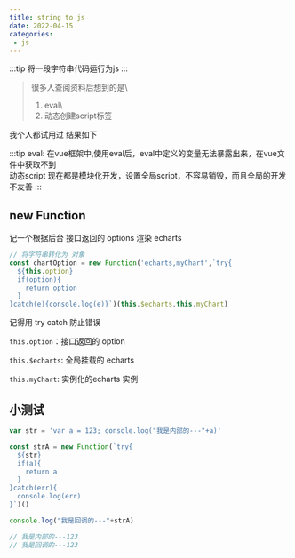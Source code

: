 ```yaml
---
title: string to js
date: 2022-04-15
categories:
 - js
---
```


:::tip
  将一段字符串代码运行为js
:::

> 很多人查阅资料后想到的是\
> 1. eval\
> 2. 动态创建script标签

我个人都试用过
结果如下

:::tip
  eval: 在vue框架中,使用eval后，eval中定义的变量无法暴露出来，在vue文件中获取不到\
  动态script 现在都是模块化开发，设置全局script，不容易销毁，而且全局的开发不友善
:::

## new Function

记一个根据后台 接口返回的 options 渲染 echarts

```js
// 将字符串转化为 对象
const chartOption = new Function('echarts,myChart',`try{
  ${this.option}
  if(option){
    return option
  }
}catch(e){console.log(e)}`)(this.$echarts,this.myChart)
```

记得用 try catch  防止错误

`this.option`：接口返回的 option

`this.$echarts`: 全局挂载的 echarts

`this.myChart`: 实例化的echarts 实例

## 小测试

```js
var str = 'var a = 123; console.log("我是内部的---"+a)'

const strA = new Function(`try{
  ${str}
  if(a){
    return a
  }
}catch(err){
  console.log(err)
}`)()

console.log("我是回调的---"+strA)

// 我是内部的---123
// 我是回调的---123
```